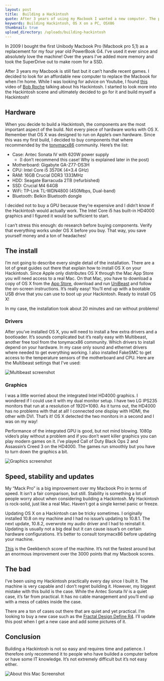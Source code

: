```yaml
---
layout: post
title:  Building a Hackintosh
quote: After 3 years of using my Macbook I wanted a new computer. The price of a Mac Pro is insane so I builded a much cheaper Hackintosh with great specs.
keywords: Building Hackintosh, OS X on a PC, OSX86
thumbnail: true
upload_directory: /uploads/building-hackintosh
---
```


In 2009 I bought the first Unibody Macbook Pro (Macbook pro 5,1) as a replacement for my four year old PowerBook G4. I’ve used it ever since and absolutely love the machine! Over the years I’ve added more memory and took the SuperDrive out to make room for a SSD.

After 3 years my Macbook is still fast but it can’t handle recent games. I decided to look for an affordable new computer to replace the Macbook for when I’m home. While I was looking for advice on Youtube, I found [this](https://www.youtube.com/watch?v=0-1zxBI42JI) video of [Bob Roche](https://www.youtube.com/user/cpukid00) talking about his Hackintosh. I started to look more into the Hackintosh scene and ultimately decided to go for it and build myself a Hackintosh!

<!--more-->

## Hardware
When you decide to build a Hackintosh, the components are the most important aspect of the build. Not every piece of hardware works with OS X. Remember that OS X was designed to run on Apple’s own hardware. Since this was my first build, I decided to buy components that where recommended by the [tonymacx86](https://www.tonymacx86.com/) community. Here’s the list:

* Case: Antec Sonata IV with 620W power supply
    * (I don’t recommend this case! Why is explained later in the post)
* Motherboard: Gigabyte GA-Z77-DS3H
* CPU: Intel Core i5 3570K (4×3.4 GHz)
* RAM: 16GB Crucial DDR3 1333MHz
* HDD: Seagate Barracuda 2TB (refurbished)
* SSD: Crucial M4 64GB
* WiFi: TP-Link TL-WDN4800 (450Mbps, Dual-band)
* Bluetooth: Belkin Bluetooth dongle

I decided not to buy a GPU because they’re expensive and I didn’t know if the Hackintosh would actually work. The Intel Core i5 has built-in HD4000 graphics and I figured it would be sufficient to start.

I can’t stress this enough: do research before buying components. Verify that everything works under OS X before you buy. That way, you save yourself money and a ton of headaches!

## The install
I’m not going to describe every single detail of the installation. There are a lot of great guides out there that explain how to install OS X on your Hackintosh. Since Apple only distributes OS X through the Mac App Store you will need access to a real Mac. On that Mac, you have to download a copy of OS X from the [App Store](https://itunes.apple.com/us/app/os-x-mountain-lion/id537386512?ls=1&mt=12), download and run [UniBeast](https://www.tonymacx86.com/resources/categories/tonymacx86-downloads.3/) and follow the on-screen instructions. It’s really easy! You’ll end up with a bootable USB drive that you can use to boot up your Hackintosh. Ready to install OS X!

In my case, the installation took about 20 minutes and ran without problems!

### Drivers
After you’ve installed OS X, you will need to install a few extra drivers and a bootloader. It’s sounds complicated but it’s really easy with Multibeast, another free tool from the tonymacx86 community. Which drivers to install depend on your hardware. In my case only sound and ethernet drivers where needed to get everything working. I also installed FakeSMC to get access to the temperature sensors of the motherboard and CPU. Here are the Multibeast settings that I’ve used:

![Multibeast screenshot](/uploads/building-hackintosh/multibeast.jpg)

### Graphics
I was a little worried about the integrated Intel HD4000 graphics. I wondered if I could use it with my dual monitor setup. I have two LG IPS235 monitors that run at a resolution of 1920×1080. As it turns out, the HD4000 has no problems with that at all! I connected one display with HDMI, the other with DVI. That’s it! OS X detected the two monitors in a second and I was on my way!

Performance of the integrated GPU is good, but not mind blowing. 1080p video’s play without a problem and if you don’t want killer graphics you can play modern games on it. I’ve played Call of Duty Black Ops 2 and Assassin’s Creed 3 on the HD4000. The games run smoothly but you have to turn down the graphics a bit.

![Graphics screenshot](/uploads/building-hackintosh/about-this-mac-displays.jpg)

## Speed, stability and updates
My “Mack Pro” is a big improvement over my Macbook Pro in terms of speed. It isn’t a fair comparison, but still. Stability is something a lot of people worry about when considering building a Hackintosh. My Hackintosh is rock-solid, just like a real Mac. Haven’t got a single kernel panic or freeze.

Updating OS X on a Hackintosh can be tricky sometimes. I originally installed 10.8 on my machine and I had no issue’s updating to 10.8.1. The next update, 10.8.2, overwrote my audio driver and I had to reinstall it. Updating is usually not a big deal but it can cause issue’s on certain hardware configurations. It’s better to consult tonymacx86 before updating your machine.

[This](http://browser.primatelabs.com/geekbench2/1459312) is the Geekbench score of the machine. It’s not the fastest around but an enormous improvement over the 3000 points that my Macbook scores.

## The bad
I’ve been using my Hackintosh practically every day since I built it. The machine is very capable and I don’t regret building it. However, my biggest mistake with this build is the case. While the Antec Sonata IV is a quiet case, it’s far from practical. It has no cable management and you’ll end up with a mess of cables inside the case.

There are a ton of cases out there that are quiet and yet practical. I’m looking to buy a new case such as the [Fractal Design Define R4](http://www.fractal-design.com/?view=product&prod=99). I’ll update this post when I get a new case and add some pictures of it.

## Conclusion
Building a Hackintosh is not so easy and requires time and patience. I therefore only recommend it to people who have builded a computer before or have some IT knowledge. It’s not extremely difficult but it’s not easy either.

![About this Mac Screenshot](/uploads/building-hackintosh/about-this-mac.jpg)